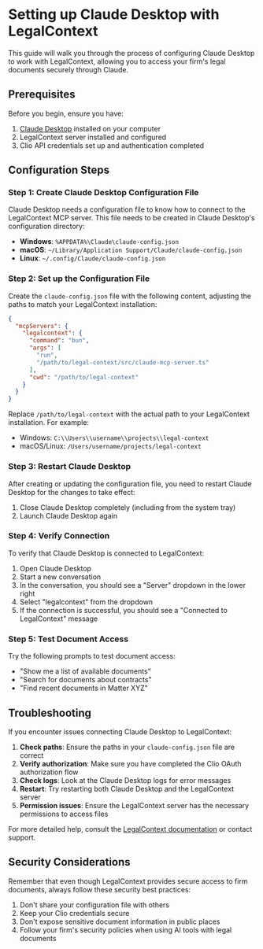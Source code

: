# Setting up Claude Desktop with LegalContext

This guide will walk you through the process of configuring Claude Desktop to work with LegalContext, allowing you to access your firm's legal documents securely through Claude.

## Prerequisites

Before you begin, ensure you have:

1. [Claude Desktop](https://claude.ai/desktop) installed on your computer
2. LegalContext server installed and configured
3. Clio API credentials set up and authentication completed

## Configuration Steps

### Step 1: Create Claude Desktop Configuration File

Claude Desktop needs a configuration file to know how to connect to the LegalContext MCP server. This file needs to be created in Claude Desktop's configuration directory:

- **Windows**: `%APPDATA%\Claude\claude-config.json`
- **macOS**: `~/Library/Application Support/Claude/claude-config.json`
- **Linux**: `~/.config/Claude/claude-config.json`

### Step 2: Set up the Configuration File

Create the `claude-config.json` file with the following content, adjusting the paths to match your LegalContext installation:

```json
{
  "mcpServers": {
    "legalcontext": {
      "command": "bun",
      "args": [
        "run",
        "/path/to/legal-context/src/claude-mcp-server.ts"
      ],
      "cwd": "/path/to/legal-context"
    }
  }
}
```

Replace `/path/to/legal-context` with the actual path to your LegalContext installation. For example:

- Windows: `C:\\Users\\username\\projects\\legal-context`
- macOS/Linux: `/Users/username/projects/legal-context`

### Step 3: Restart Claude Desktop

After creating or updating the configuration file, you need to restart Claude Desktop for the changes to take effect:

1. Close Claude Desktop completely (including from the system tray)
2. Launch Claude Desktop again

### Step 4: Verify Connection

To verify that Claude Desktop is connected to LegalContext:

1. Open Claude Desktop
2. Start a new conversation
3. In the conversation, you should see a "Server" dropdown in the lower right
4. Select "legalcontext" from the dropdown
5. If the connection is successful, you should see a "Connected to LegalContext" message

### Step 5: Test Document Access

Try the following prompts to test document access:

- "Show me a list of available documents"
- "Search for documents about contracts"
- "Find recent documents in Matter XYZ"

## Troubleshooting

If you encounter issues connecting Claude Desktop to LegalContext:

1. **Check paths**: Ensure the paths in your `claude-config.json` file are correct
2. **Verify authorization**: Make sure you have completed the Clio OAuth authorization flow
3. **Check logs**: Look at the Claude Desktop logs for error messages
4. **Restart**: Try restarting both Claude Desktop and the LegalContext server
5. **Permission issues**: Ensure the LegalContext server has the necessary permissions to access files

For more detailed help, consult the [LegalContext documentation](https://github.com/yourusername/legal-context) or contact support.

## Security Considerations

Remember that even though LegalContext provides secure access to firm documents, always follow these security best practices:

1. Don't share your configuration file with others
2. Keep your Clio credentials secure
3. Don't expose sensitive document information in public places
4. Follow your firm's security policies when using AI tools with legal documents
